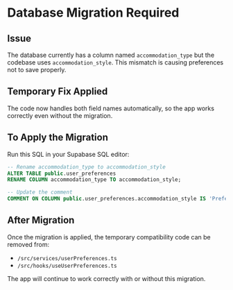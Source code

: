 # Database Migration Required

## Issue
The database currently has a column named `accommodation_type` but the codebase uses `accommodation_style`. This mismatch is causing preferences not to save properly.

## Temporary Fix Applied
The code now handles both field names automatically, so the app works correctly even without the migration.

## To Apply the Migration

Run this SQL in your Supabase SQL editor:

```sql
-- Rename accommodation_type to accommodation_style
ALTER TABLE public.user_preferences 
RENAME COLUMN accommodation_type TO accommodation_style;

-- Update the comment
COMMENT ON COLUMN public.user_preferences.accommodation_style IS 'Preferred accommodation styles with confidence scores';
```

## After Migration
Once the migration is applied, the temporary compatibility code can be removed from:
- `/src/services/userPreferences.ts`
- `/src/hooks/useUserPreferences.ts`

The app will continue to work correctly with or without this migration.